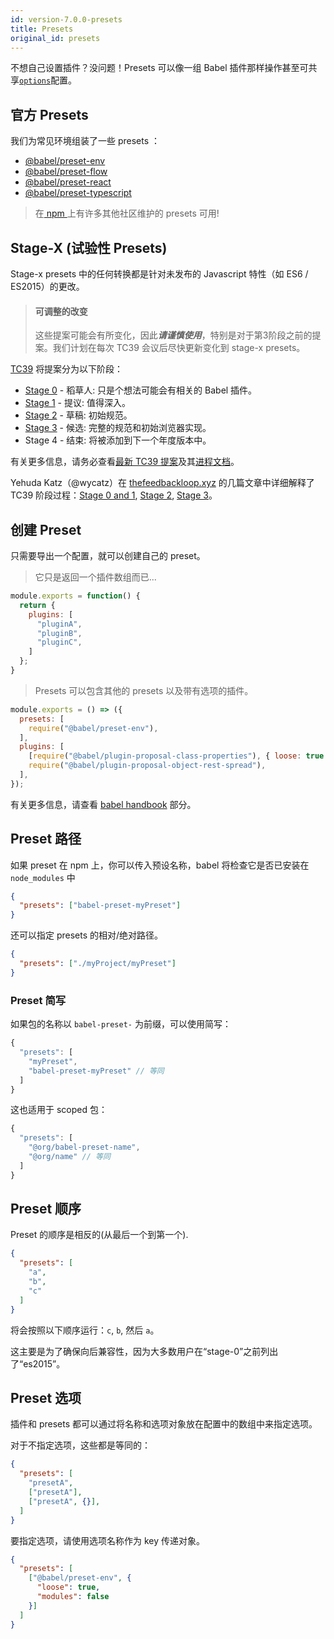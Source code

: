 ```yaml
---
id: version-7.0.0-presets
title: Presets
original_id: presets
---
```


不想自己设置插件？没问题！Presets 可以像一组 Babel 插件那样操作甚至可共享[`options`](options.md)配置。

## 官方 Presets

我们为常见环境组装了一些 presets ：

- [@babel/preset-env](preset-env.md)
- [@babel/preset-flow](preset-flow.md)
- [@babel/preset-react](preset-react.md)
- [@babel/preset-typescript](preset-typescript.md)

> 在[ npm ](https://www.npmjs.com/search?q=babel-preset)上有许多其他社区维护的 presets 可用!

## Stage-X (试验性 Presets)

Stage-x presets 中的任何转换都是针对未发布的 Javascript 特性（如 ES6 / ES2015）的更改。

<blockquote class="babel-callout babel-callout-danger">
  <h4>可调整的改变</h4>
  <p>
    这些提案可能会有所变化，因此<strong><em>请谨慎使用</em></strong>，特别是对于第3阶段之前的提案。我们计划在每次 TC39 会议后尽快更新变化到 stage-x presets。
  </p>
</blockquote>

[TC39](https://github.com/tc39) 将提案分为以下阶段：

- [Stage 0](preset-stage-0.md) - 稻草人: 只是个想法可能会有相关的 Babel 插件。
- [Stage 1](preset-stage-1.md) - 提议: 值得深入。
- [Stage 2](preset-stage-2.md) - 草稿: 初始规范。
- [Stage 3](preset-stage-3.md) - 候选: 完整的规范和初始浏览器实现。
- Stage 4 - 结束: 将被添加到下一个年度版本中。

有关更多信息，请务必查看[最新 TC39 提案](https://github.com/tc39/proposals)及其[进程文档](https://tc39.github.io/process-document)。

Yehuda Katz（@wycatz）在 [thefeedbackloop.xyz](https://thefeedbackloop.xyz) 的几篇文章中详细解释了 TC39 阶段过程：[Stage 0 and 1](https://thefeedbackloop.xyz/tc39-a-process-sketch-stages-0-and-1/), [Stage 2](https://thefeedbackloop.xyz/tc39-process-sketch-stage-2/), [Stage 3](https://thefeedbackloop.xyz/tc39-process-sketch-stage-3/)。

## 创建 Preset

只需要导出一个配置，就可以创建自己的 preset。

> 它只是返回一个插件数组而已...

```js
module.exports = function() {
  return {
    plugins: [
      "pluginA",
      "pluginB",
      "pluginC",
    ]
  };
}
```

> Presets 可以包含其他的 presets 以及带有选项的插件。

```js
module.exports = () => ({
  presets: [
    require("@babel/preset-env"),
  ],
  plugins: [
    [require("@babel/plugin-proposal-class-properties"), { loose: true }],
    require("@babel/plugin-proposal-object-rest-spread"),
  ],
});
```

有关更多信息，请查看 [babel handbook](https://github.com/thejameskyle/babel-handbook/blob/master/translations/en/user-handbook.md#making-your-own-preset) 部分。

## Preset 路径

如果 preset 在 npm 上，你可以传入预设名称，babel 将检查它是否已安装在 `node_modules` 中

```json
{
  "presets": ["babel-preset-myPreset"]
}
```

还可以指定 presets 的相对/绝对路径。

```json
{
  "presets": ["./myProject/myPreset"]
}
```

### Preset 简写

如果包的名称以 `babel-preset-` 为前缀，可以使用简写：

```js
{
  "presets": [
    "myPreset",
    "babel-preset-myPreset" // 等同
  ]
}
```

这也适用于 scoped 包：

```js
{
  "presets": [
  	"@org/babel-preset-name",
  	"@org/name" // 等同
  ]
}
```

## Preset 顺序

Preset 的顺序是相反的(从最后一个到第一个).

```json
{
  "presets": [
    "a",
    "b",
    "c"
  ]
}
```

将会按照以下顺序运行：`c`, `b`, 然后 `a`。

这主要是为了确保向后兼容性，因为大多数用户在“stage-0”之前列出了“es2015”。

## Preset 选项

插件和 presets 都可以通过将名称和选项对象放在配置中的数组中来指定选项。

对于不指定选项，这些都是等同的：

```json
{
  "presets": [
    "presetA",
    ["presetA"],
    ["presetA", {}],
  ]
}
```

要指定选项，请使用选项名称作为 key 传递对象。

```json
{
  "presets": [
    ["@babel/preset-env", {
      "loose": true,
      "modules": false
    }]
  ]
}
```
